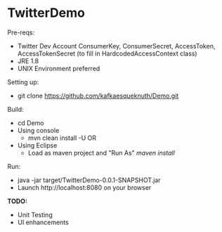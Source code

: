 # TwitterDemo

Pre-reqs:
  - Twitter Dev Account ConsumerKey, ConsumerSecret, AccessToken, AccessTokenSecret (to fill in HardcodedAccessContext class)
  - JRE 1.8
  - UNIX Environment preferred


Setting up:
  - git clone https://github.com/kafkaesqueknuth/Demo.git

Build:
  - cd Demo
  - Using console 
      - mvn clean install -U
     OR 
  - Using Eclipse
      - Load as maven project and "Run As" <i>maven install</i>
  
Run:
  - java -jar target/TwitterDemo-0.0.1-SNAPSHOT.jar
  - Launch http://localhost:8080 on your browser


<b>TODO:</b>

- Unit Testing
- UI enhancements


